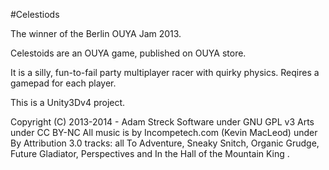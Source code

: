 #Celestiods

The winner of the Berlin OUYA Jam 2013.

Celestoids are an OUYA game, published on OUYA store.

It is a silly, fun-to-fail party multiplayer racer with quirky physics. Reqires a gamepad for each player.

This is a Unity3Dv4 project.

Copyright (C) 2013-2014 - Adam Streck
Software under GNU GPL v3
Arts under CC BY-NC
All music is by Incompetech.com (Kevin MacLeod) under By Attribution 3.0
    tracks: all To Adventure, Sneaky Snitch, Organic Grudge, Future Gladiator, Perspectives and In the Hall of the Mountain King . 
